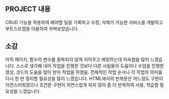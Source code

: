## PROJECT 내용
CRUD 기능을 적용하여 해야할 일을 기록하고 수정, 삭제가 가능한 서비스를 개발하고 부트스트랩을 이용하여 꾸며보았습니다.


## 소감
아직 페이지, 함수의 변수를 중복되지 않게 지어주고 매칭하는데 미숙함을 많이 느꼈습니다.
스스로 생각해 내어 작업을 진행한 것보다 다른 사람들의 도움이나 수업을 진행한 영상, 코드의 도움을 많이 받아 작업을 하였음. 전체적인 작업 순서나 각 작업의 의미를 다시 한 번 정리할 필요성을 많이 느꼈습니다.
HTML에서의 반복문은 어느정도 구현이 자연스러워졌으나 조건문 구현이 자연스럽게 되지 않아 좀 더 반복하여 사용, 학습할 필요성을 느꼈습니다.